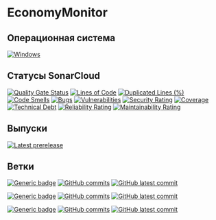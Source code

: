 # EconomyMonitor

## Операционная система
[![Windows](https://svgshare.com/i/ZhY.svg)](https://svgshare.com/i/ZhY.svg)

## Статусы SonarCloud

[![Quality Gate Status](https://sonarcloud.io/api/project_badges/measure?project=dtoriki_EconomyMonitor&metric=alert_status)](https://sonarcloud.io/summary/new_code?id=dtoriki_EconomyMonitor)
[![Lines of Code](https://sonarcloud.io/api/project_badges/measure?project=dtoriki_EconomyMonitor&metric=ncloc)](https://sonarcloud.io/summary/new_code?id=dtoriki_EconomyMonitor)
[![Duplicated Lines (%)](https://sonarcloud.io/api/project_badges/measure?project=dtoriki_EconomyMonitor&metric=duplicated_lines_density)](https://sonarcloud.io/summary/new_code?id=dtoriki_EconomyMonitor)
[![Code Smells](https://sonarcloud.io/api/project_badges/measure?project=dtoriki_EconomyMonitor&metric=code_smells)](https://sonarcloud.io/summary/new_code?id=dtoriki_EconomyMonitor)
[![Bugs](https://sonarcloud.io/api/project_badges/measure?project=dtoriki_EconomyMonitor&metric=bugs)](https://sonarcloud.io/summary/new_code?id=dtoriki_EconomyMonitor)
[![Vulnerabilities](https://sonarcloud.io/api/project_badges/measure?project=dtoriki_EconomyMonitor&metric=vulnerabilities)](https://sonarcloud.io/summary/new_code?id=dtoriki_EconomyMonitor)
[![Security Rating](https://sonarcloud.io/api/project_badges/measure?project=dtoriki_EconomyMonitor&metric=security_rating)](https://sonarcloud.io/summary/new_code?id=dtoriki_EconomyMonitor)
[![Coverage](https://sonarcloud.io/api/project_badges/measure?project=dtoriki_EconomyMonitor&metric=coverage)](https://sonarcloud.io/summary/new_code?id=dtoriki_EconomyMonitor)
[![Technical Debt](https://sonarcloud.io/api/project_badges/measure?project=dtoriki_EconomyMonitor&metric=sqale_index)](https://sonarcloud.io/summary/new_code?id=dtoriki_EconomyMonitor)
[![Reliability Rating](https://sonarcloud.io/api/project_badges/measure?project=dtoriki_EconomyMonitor&metric=reliability_rating)](https://sonarcloud.io/summary/new_code?id=dtoriki_EconomyMonitor)
[![Maintainability Rating](https://sonarcloud.io/api/project_badges/measure?project=dtoriki_EconomyMonitor&metric=sqale_rating)](https://sonarcloud.io/summary/new_code?id=dtoriki_EconomyMonitor)

## Выпуски

[![Latest prerelease](https://badgen.net/github/release/dtoriki/EconomyMonitor)](https://github.com/dtoriki/EconomyMonitor/releases?display_name=tag&include_prereleases&sort=semver)

## Ветки

[![Generic badge](https://img.shields.io/badge/Branch-dev-blue.svg)](https://github.com/dtoriki/EconomyMonitor/tree/dev)
[![GitHub commits ](https://badgen.net/github/commits/dtoriki/EconomyMonitor/dev)](https://GitHub.com/dtoriki/EconomyMonitor/commit)
[![GitHub latest commit](https://badgen.net/github/last-commit/dtoriki/EconomyMonitor/dev)](https://GitHub.com/dtoriki/EconomyMonitor/commit/)

[![Generic badge](https://img.shields.io/badge/Branch-preview-yellow.svg)](https://github.com/dtoriki/EconomyMonitor/tree/preview)
[![GitHub commits ](https://badgen.net/github/commits/dtoriki/EconomyMonitor/preview)](https://GitHub.com/dtoriki/EconomyMonitor/commit)
[![GitHub latest commit](https://badgen.net/github/last-commit/dtoriki/EconomyMonitor/preview)](https://GitHub.com/dtoriki/EconomyMonitor/commit/)

[![Generic badge](https://img.shields.io/badge/Branch-release-green.svg)](https://github.com/dtoriki/EconomyMonitor/tree/release)
[![GitHub commits ](https://badgen.net/github/commits/dtoriki/EconomyMonitor/release)](https://GitHub.com/dtoriki/EconomyMonitor/commit)
[![GitHub latest commit](https://badgen.net/github/last-commit/dtoriki/EconomyMonitor/release)](https://GitHub.com/dtoriki/EconomyMonitor/commit/)
